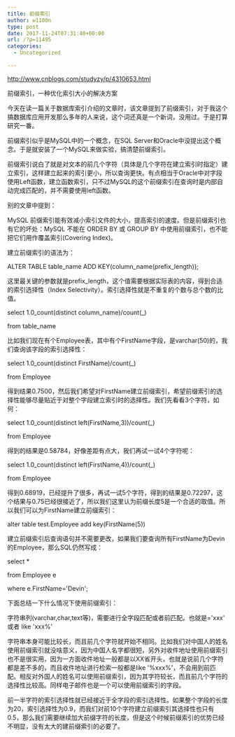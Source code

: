 ```yaml
---
title: 前缀索引
author: w1100n
type: post
date: 2017-11-24T07:31:40+00:00
url: /?p=11495
categories:
  - Uncategorized

---
```

http://www.cnblogs.com/studyzy/p/4310653.html

前缀索引，一种优化索引大小的解决方案
  
今天在读一篇关于数据库索引介绍的文章时，该文章提到了前缀索引，对于我这个搞数据库应用开发那么多年的人来说，这个词还真是一个新词，没用过。于是打算研究一番。

前缀索引似乎是MySQL中的一个概念，在SQL Server和Oracle中没提出这个概念。于是就安装了一个MySQL来做实验，搞清楚前缀索引。

前缀索引说白了就是对文本的前几个字符（具体是几个字符在建立索引时指定）建立索引，这样建立起来的索引更小，所以查询更快。有点相当于Oracle中对字段使用Left函数，建立函数索引，只不过MySQL的这个前缀索引在查询时是内部自动完成匹配的，并不需要使用left函数。

别的文章中提到：

MySQL 前缀索引能有效减小索引文件的大小，提高索引的速度。但是前缀索引也有它的坏处：MySQL 不能在 ORDER BY 或 GROUP BY 中使用前缀索引，也不能把它们用作覆盖索引(Covering Index)。

建立前缀索引的语法为：

ALTER TABLE table_name ADD KEY(column_name(prefix_length));

这里最关键的参数就是prefix_length，这个值需要根据实际表的内容，得到合适的索引选择性（Index Selectivity）。索引选择性就是不重复的个数与总个数的比值。

select 1.0_count(distinct column_name)/count(_)
  
from table_name
  
比如我们现在有个Employee表，其中有个FirstName字段，是varchar(50)的，我们查询该字段的索引选择性：

select 1.0_count(distinct FirstName)/count(_)
  
from Employee
  
得到结果0.7500，然后我们希望对FirstName建立前缀索引，希望前缀索引的选择性能够尽量贴近于对整个字段建立索引时的选择性。我们先看看3个字符，如何：

select 1.0_count(distinct left(FirstName,3))/count(_)
  
from Employee
  
得到的结果是0.58784，好像差距有点大，我们再试一试4个字符呢：

select 1.0_count(distinct left(FirstName,4))/count(_)
  
from Employee
  
得到0.68919，已经提升了很多，再试一试5个字符，得到的结果是0.72297，这个结果与0.75已经很接近了，所以我们这里认为前缀长度5是一个合适的取值。所以我们可以为FirstName建立前缀索引：

alter table test.Employee add key(FirstName(5))
  
建立前缀索引后查询语句并不需要更改，如果我们要查询所有FirstName为Devin的Employee，那么SQL仍然写成：

select *
  
from Employee e
  
where e.FirstName='Devin';
  
下面总结一下什么情况下使用前缀索引：

字符串列(varchar,char,text等)，需要进行全字段匹配或者前匹配。也就是='xxx' 或者 like 'xxx%'
  
字符串本身可能比较长，而且前几个字符就开始不相同。比如我们对中国人的姓名使用前缀索引就没啥意义，因为中国人名字都很短，另外对收件地址使用前缀索引也不是很实用，因为一方面收件地址一般都是以XX省开头，也就是说前几个字符都是差不多的，而且收件地址进行检索一般都是like '%xxx%'，不会用到前匹配。相反对外国人的姓名可以使用前缀索引，因为其字符较长，而且前几个字符的选择性比较高。同样电子邮件也是一个可以使用前缀索引的字段。
  
前一半字符的索引选择性就已经接近于全字段的索引选择性。如果整个字段的长度为20，索引选择性为0.9，而我们对前10个字符建立前缀索引其选择性也只有0.5，那么我们需要继续加大前缀字符的长度，但是这个时候前缀索引的优势已经不明显，没有太大的建前缀索引的必要了。